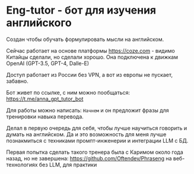 # Eng-tutor - бот для изучения английского

Создан чтобы обучать формулировать мысли на английском.

Сейчас работает на основе платформы https://coze.com -  видимо Китайцы сделали, но сделали хорошо.
Она подключена к движкам OpenAI (GPT-3.5, GPT-4, Dalle-E)

Доступ работает из России без VPN, а вот из европы не пускает, забавно.

Бот живет по ссылке, с ним можно пообщаться:
https://t.me/anna_gpt_tutor_bot

Для работы можно написать: ``Начнем`` и он предложит фразы для тренировки навыка перевода.

Делал в первую очередь для себя, чтобы лучше научиться говорить и думать на английском.
Да и это возможность для меня лучше познакмиться с техниками промпт-инженерии и интеграции LLM с БД.


Первая попытка сделать такого тренера была с Каримом около года назад, но не завершена: https://github.com/Oftendev/Phraseng
на веб-технологиях без LLM, для практики
